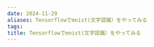 ```yaml
---
date: 2024-11-29
aliases: Tensorflowでmnist(文字認識）をやってみる
tags: 
title: Tensorflowでmnist(文字認識）をやってみる
---
```

